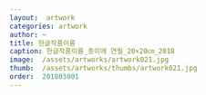 ```yaml
---
layout:  artwork
categories: artwork
author: ~
title: 한글작품이름
caption: 한글작품이름_종이에 연필_20×20㎝_2018
image:  /assets/artworks/artwork021.jpg
thumb:  /assets/artworks/thumbs/artwork021.jpg
order:  201803001
---
```

